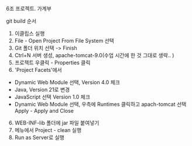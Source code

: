 6조 프로젝트. 
가계부

git build 순서


1. 이클립스 실행
2. File - Open Project From File System 선택
3. Git 폴더 위치 선택 -> Finish
4. Ctrl+N 서버 생성, apache-tomcat-9.0(수업 시간에 한 것 그대로 생략.. ) 
4. 프로젝트 우클릭 - Properties 클릭
5. 'Project Facets'에서
  - Dynamic Web Module 선택, Version 4.0 체크 
  - Java, Version 21로 변경
  - JavaScript 선택 Version 1.0 체크
  - Dynamic Web Module 선택, 우측에 Runtimes 클릭하고 apach-tomcat 선택
Apply - Apply and Close

6. WEB-INF-lib 폴더에 jar 파일 붙여넣기 
7. 메뉴에서 Project - clean 실행
8. Run as Server로 실행

